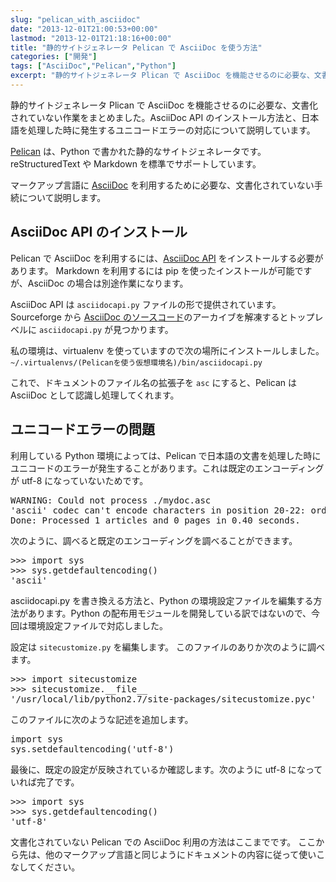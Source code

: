 ```yaml
---
slug: "pelican_with_asciidoc"
date: "2013-12-01T21:00:53+00:00"
lastmod: "2013-12-01T21:18:16+00:00"
title: "静的サイトジェネレータ Pelican で AsciiDoc を使う方法"
categories: ["開発"]
tags: ["AsciiDoc","Pelican","Python"]
excerpt: "静的サイトジェネレータ Plican で AsciiDoc を機能させるのに必要な、文書化されていない作業をまとめました。"
---
```

<section id="preamble">
<p>静的サイトジェネレータ Plican で AsciiDoc を機能させるのに必要な、文書化されていない作業をまとめました。AsciiDoc API  のインストール方法と、日本語を処理した時に発生するユニコードエラーの対応について説明しています。</p>
<p><a href="http://docs.getpelican.com/">Pelican</a> は、Python で書かれた静的なサイトジェネレータです。reStructuredText や Markdown を標準でサポートしています。</p>
<p>マークアップ言語に <a href="http://www.methods.co.nz/asciidoc/">AsciiDoc</a> を利用するために必要な、文書化されていない手続について説明します。</p>
</section>
<section id="asciidoc_api_のインストール">
  <div class="page-header">
    <h2>AsciiDoc API のインストール</h2>
  </div>
<p>Pelican で AsciiDoc を利用するには、<a href="http://www.methods.co.nz/asciidoc/asciidocapi.html">AsciiDoc API</a> をインストールする必要があります。
Markdown を利用するには pip を使ったインストールが可能ですが、AsciiDoc の場合は別途作業になります。</p>
<p>AsciiDoc API は <code>asciidocapi.py</code> ファイルの形で提供されています。Sourceforge から <a href="http://sourceforge.net/projects/asciidoc/">AsciiDoc のソースコード</a>のアーカイブを解凍するとトップレベルに <code>asciidocapi.py</code> が見つかります。</p>
<p>私の環境は、virtualenv を使っていますので次の場所にインストールしました。
<code>~/.virtualenvs/(Pelicanを使う仮想環境名)/bin/asciidocapi.py</code></p>
<p>これで、ドキュメントのファイル名の拡張子を <code>asc</code> にすると、Pelican は AsciiDoc として認識し処理してくれます。</p>
</section>
<section id="ユニコードエラーの問題">
  <div class="page-header">
    <h2>ユニコードエラーの問題</h2>
  </div>
<p>利用している Python 環境によっては、Pelican で日本語の文書を処理した時にユニコードのエラーが発生することがあります。これは既定のエンコーディングが utf-8 になっていないためです。</p>
<div class="listingblock">
<div class="content"><div class="highlight"><pre>WARNING: Could not process ./mydoc.asc
<span class="s1">&#39;ascii&#39;</span> codec can&#39;t encode characters in position 20-22: ordinal not in range<span class="o">(</span>128<span class="o">)</span>
Done: Processed 1 articles and 0 pages in 0.40 seconds.
</pre></div></div></div>
<p>次のように、調べると既定のエンコーディングを調べることができます。</p>
<div class="listingblock">
<div class="content"><div class="highlight"><pre>&gt;&gt;&gt; import sys
&gt;&gt;&gt; sys.getdefaultencoding<span class="o">()</span>
<span class="s1">&#39;ascii&#39;</span>
</pre></div></div></div>
<p>asciidocapi.py を書き換える方法と、Python の環境設定ファイルを編集する方法があります。Python の配布用モジュールを開発している訳ではないので、今回は環境設定ファイルで対応しました。</p>
<p>設定は <code>sitecustomize.py</code> を編集します。
このファイルのありか次のように調べます。</p>
<div class="listingblock">
<div class="content"><div class="highlight"><pre>&gt;&gt;&gt; import sitecustomize
&gt;&gt;&gt; sitecustomize.__file__
<span class="s1">&#39;/usr/local/lib/python2.7/site-packages/sitecustomize.pyc&#39;</span>
</pre></div></div></div>
<p>このファイルに次のような記述を追加します。</p>
<div class="listingblock">
<div class="content"><div class="highlight"><pre><span class="kn">import</span> <span class="nn">sys</span>
<span class="n">sys</span><span class="o">.</span><span class="n">setdefaultencoding</span><span class="p">(</span><span class="s">&#39;utf-8&#39;</span><span class="p">)</span>
</pre></div></div></div>
<p>最後に、既定の設定が反映されているか確認します。次のように utf-8 になっていれば完了です。</p>
<div class="listingblock">
<div class="content"><div class="highlight"><pre>&gt;&gt;&gt; import sys
&gt;&gt;&gt; sys.getdefaultencoding<span class="o">()</span>
<span class="s1">&#39;utf-8&#39;</span>
</pre></div></div></div>
<p>文書化されていない Pelican での AsciiDoc 利用の方法はここまでです。
ここから先は、他のマークアップ言語と同じようにドキュメントの内容に従って使いこなしてください。</p>
</section>


